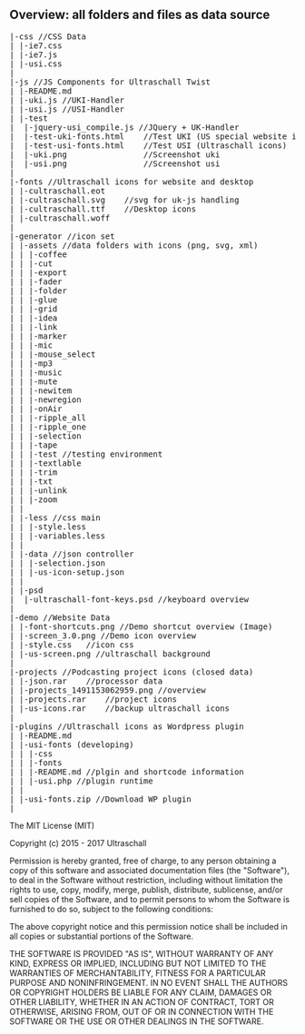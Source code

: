 ## Overview: all folders and files as data source

<pre>
|-css //CSS Data
| |-ie7.css
| |-ie7.js
| |-usi.css
|
|-js //JS Components for Ultraschall Twist
| |-README.md
| |-uki.js //UKI-Handler
| |-usi.js //USI-Handler
| |-test
|  |-jquery-usi_compile.js //JQuery + UK-Handler
|  |-test-uki-fonts.html	//Test UKI (US special website icons)
|  |-test-usi-fonts.html	//Test USI (Ultraschall icons)
|  |-uki.png				//Screenshot uki
|  |-usi.png				//Screenshot usi
|
|-fonts //Ultraschall icons for website and desktop
| |-cultraschall.eot
| |-cultraschall.svg	//svg for uk-js handling 
| |-cultraschall.ttf	//Desktop icons
| |-cultraschall.woff
|
|-generator	//icon set 
| |-assets //data folders with icons (png, svg, xml)
| | |-coffee
| | |-cut
| | |-export
| | |-fader
| | |-folder
| | |-glue
| | |-grid
| | |-idea
| | |-link
| | |-marker
| | |-mic
| | |-mouse_select
| | |-mp3
| | |-music
| | |-mute
| | |-newitem
| | |-newregion
| | |-onAir
| | |-ripple_all
| | |-ripple_one
| | |-selection
| | |-tape
| | |-test //testing environment
| | |-textlable
| | |-trim
| | |-txt
| | |-unlink
| | |-zoom
| |
| |-less //css main
| | |-style.less
| | |-variables.less
| |
| |-data //json controller
| | |-selection.json
| | |-us-icon-setup.json
| |
| |-psd
|  |-ultraschall-font-keys.psd //keyboard overview
|
|-demo //Website Data
| |-font-shortcuts.png //Demo shortcut overview (Image)
| |-screen_3.0.png //Demo icon overview
| |-style.css	//icon css
| |-us-screen.png //ultraschall background
|
|-projects //Podcasting project icons (closed data)
| |-json.rar	//processor data
| |-projects_1491153062959.png //overview
| |-projects.rar	//project icons
| |-us-icons.rar	//backup ultraschall icons
|
|-plugins //Ultraschall icons as Wordpress plugin
| |-README.md
| |-usi-fonts (developing)
| | |-css
| | |-fonts
| | |-README.md //plgin and shortcode information
| | |-usi.php //plugin runtime
| |
| |-usi-fonts.zip //Download WP plugin
|
</pre>



The MIT License (MIT)

Copyright (c) 2015 - 2017 Ultraschall

Permission is hereby granted, free of charge, to any person obtaining a copy
of this software and associated documentation files (the "Software"), to deal
in the Software without restriction, including without limitation the rights
to use, copy, modify, merge, publish, distribute, sublicense, and/or sell
copies of the Software, and to permit persons to whom the Software is
furnished to do so, subject to the following conditions:

The above copyright notice and this permission notice shall be included in all
copies or substantial portions of the Software.

THE SOFTWARE IS PROVIDED "AS IS", WITHOUT WARRANTY OF ANY KIND, EXPRESS OR
IMPLIED, INCLUDING BUT NOT LIMITED TO THE WARRANTIES OF MERCHANTABILITY,
FITNESS FOR A PARTICULAR PURPOSE AND NONINFRINGEMENT. IN NO EVENT SHALL THE
AUTHORS OR COPYRIGHT HOLDERS BE LIABLE FOR ANY CLAIM, DAMAGES OR OTHER
LIABILITY, WHETHER IN AN ACTION OF CONTRACT, TORT OR OTHERWISE, ARISING FROM,
OUT OF OR IN CONNECTION WITH THE SOFTWARE OR THE USE OR OTHER DEALINGS IN THE
SOFTWARE.